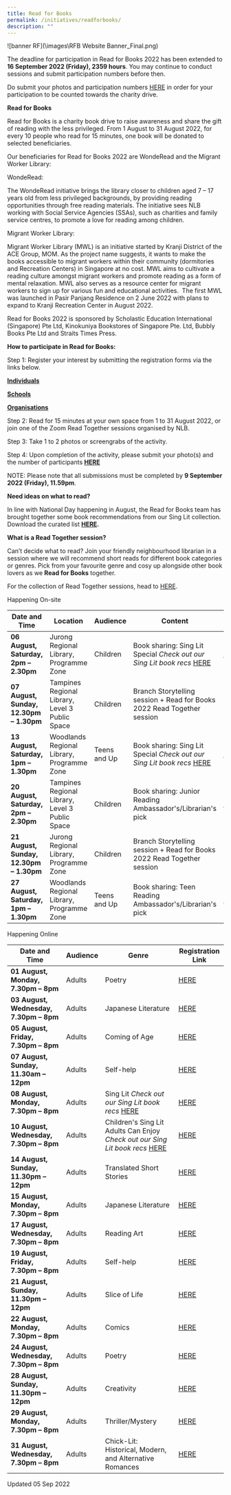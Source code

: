 ```yaml
---
title: Read for Books
permalink: /initiatives/readforbooks/
description: ""
---
```

![banner RF](\images\RFB Website Banner_Final.png)

The deadline for participation in Read for Books 2022 has been extended to **16 September 2022 (Friday), 2359 hours**. You may continue to conduct sessions and submit participation numbers before then.

Do submit your photos and participation numbers [HERE](https://go.gov.sg/rfb2022-submit) in order for your participation to be counted towards the charity drive.

**Read for Books**

Read for Books is a charity book drive to raise awareness and share the gift of reading with the less privileged. From 1 August to 31 August 2022, for every 10 people who read for 15 minutes, one book will be donated to selected beneficiaries.

Our beneficiaries for Read for Books 2022 are WondeRead and the Migrant Worker Library: 

WondeRead:

The WondeRead initiative brings the library closer to children aged 7 – 17 years old from less privileged backgrounds, by providing reading opportunities through free reading materials. The initiative sees NLB working with Social Service Agencies (SSAs), such as charities and family service centres, to promote a love for reading among children. 

Migrant Worker Library: 

Migrant Worker Library (MWL) is an initiative started by Kranji District of the ACE Group, MOM. As the project name suggests, it wants to make the books accessible to migrant workers within their community (dormitories and Recreation Centers) in Singapore at no cost. MWL aims to cultivate a reading culture amongst migrant workers and promote reading as a form of mental relaxation. MWL also serves as a resource center for migrant workers to sign up for various fun and educational activities.  The first MWL was launched in Pasir Panjang Residence on 2 June 2022 with plans to expand to Kranji Recreation Center in August 2022.

Read for Books 2022 is sponsored by Scholastic Education International (Singapore) Pte Ltd, Kinokuniya Bookstores of Singapore Pte. Ltd, Bubbly Books Pte Ltd and Straits Times Press.


**How to participate in Read for Books:**

Step 1: Register your interest by submitting the registration forms via the links below.

**[Individuals](https://go.gov.sg/rfb2022-individuals)**  

**[Schools](https://go.gov.sg/rfb2022-schools)**  

**[Organisations](https://go.gov.sg/rfb2022-organisations)**  

Step 2: Read for 15 minutes at your own space from 1 to 31 August 2022, or join one of the Zoom Read Together sessions organised by NLB. 

Step 3: Take 1 to 2 photos or screengrabs of the activity.

Step 4: Upon completion of the activity, please submit your photo(s) and the number of participants **[HERE](https://go.gov.sg/rfb2022-submit)**  

NOTE: Please note that all submissions must be completed by **9 September 2022 (Friday), 11.59pm**.


**Need ideas on what to read?**

In line with National Day happening in August, the Read for Books team has brought together some book recommendations from our Sing Lit collection. Download the curated list [**HERE**](https://go.gov.sg/rfb2022-singlitrecs)**.**

**What is a Read Together session?**

Can’t decide what to read? Join your friendly neighbourhood librarian in a session where we will recommend short reads for different book categories or genres. Pick from your favourite genre and cosy up alongside other book lovers as we **Read for Books** together.

For the collection of Read Together sessions, head to [HERE](https://go.gov.sg/readtogether22).

Happening On-site



| Date and Time | Location | Audience | Content | Registration Link
| -------- | -------- | -------- | -------- | -------- |
| **06 August, Saturday, 2pm – 2.30pm**    | Jurong Regional Library, Programme Zone    | Children    | Book sharing: Sing Lit Special *Check out our Sing Lit book recs* [HERE](https://go.gov.sg/rfb2022-singlitrecs)    | [HERE](https://www.eventbrite.sg/e/on-site-read-together-session-for-children-read-for-books-2022-tickets-388568377477?aff=odcleoeventsincollection)     |
| **07 August, Sunday, 12.30pm – 1.30pm** | Tampines Regional Library, Level 3 Public Space | Children | Branch Storytelling session + Read for Books 2022 Read Together session | |
**13 August, Saturday, 1pm – 1.30pm** | Woodlands Regional Library, Programme Zone | Teens and Up | Book sharing: Sing Lit Special *Check out our Sing Lit book recs* [HERE](https://go.gov.sg/rfb2022-singlitrecs) | [HERE](https://www.eventbrite.sg/e/on-site-read-together-session-for-teens-read-for-books-2022-tickets-388573402507?aff=odcleoeventsincollection)|
**20 August, Saturday, 2pm – 2.30pm** | Tampines Regional Library, Level 3 Public Space | Children | Book sharing: Junior Reading Ambassador's/Librarian's pick | [HERE](https://www.eventbrite.sg/e/on-site-read-together-session-for-children-read-for-books-2022-tickets-388571567017?aff=odcleoeventsincollection) |
**21 August, Sunday, 12.30pm – 1.30pm** | Jurong Regional Library, Programme Zone | Children | Branch Storytelling session + Read for Books 2022 Read Together session | |
**27 August, Saturday, 1pm – 1.30pm** | Woodlands Regional Library, Programme Zone | Teens and Up | Book sharing: Teen Reading Ambassador's/Librarian's pick | [HERE](https://www.eventbrite.sg/e/on-site-read-together-session-for-teens-read-for-books-2022-tickets-388574535897?aff=odcleoeventsincollection)|

Happening Online



| Date and Time | Audience | Genre | Registration Link |
| -------- | -------- | -------- | -------- |
| **01 August, Monday, 7.30pm – 8pm**  | Adults     | Poetry     | [HERE](https://www.eventbrite.sg/e/read-together-session-read-for-books-2022-poetry-tickets-387378739237?aff=odcleoeventsincollection)     |
**03 August, Wednesday, 7.30pm – 8pm** | Adults | Japanese Literature | [HERE](https://www.eventbrite.sg/e/read-together-session-read-for-books-2022-japanese-literature-tickets-387379110347?aff=odcleoeventsincollection) | 
**05 August, Friday, 7.30pm – 8pm** | Adults | Coming of Age | [HERE](https://www.eventbrite.sg/e/read-together-session-read-for-books-2022-coming-of-age-tickets-387379451367?aff=odcleoeventsincollection) |
**07 August, Sunday, 11.30am – 12pm** | Adults | Self-help | [HERE](https://www.eventbrite.sg/e/read-together-session-read-for-books-2022-self-help-tickets-387380113347?aff=odcleoeventsincollection) |
**08 August, Monday, 7.30pm – 8pm** | Adults | Sing Lit *Check out our Sing Lit book recs* [HERE](https://go.gov.sg/rfb2022-singlitrecs) | [HERE](https://www.eventbrite.sg/e/read-together-session-read-for-books-2022-singlit-tickets-387381667997?aff=odcleoeventsincollection) | 
**10 August, Wednesday, 7.30pm – 8pm** | Adults | Children's Sing Lit Adults Can Enjoy *Check out our Sing Lit book recs* [HERE](https://go.gov.sg/rfb2022-singlitrecs) | [HERE](https://www.eventbrite.sg/e/read-together-session-read-for-books-2022-singlit-tickets-387382239707?aff=odcleoeventsincollection) | 
**14 August, Sunday, 11.30pm – 12pm** | Adults | Translated Short Stories | [HERE](https://www.eventbrite.sg/e/read-together-session-read-for-books-2022-translated-short-stories-tickets-387384215617?aff=odcleoeventsincollection) |
**15 August, Monday, 7.30pm – 8pm** | Adults | Japanese Literature | [HERE](https://www.eventbrite.sg/e/read-together-session-read-for-books-2022-japanese-literature-tickets-387384376097?aff=odcleoeventsincollection) |
**17 August, Wednesday, 7.30pm – 8pm** | Adults | Reading Art | [HERE](https://www.eventbrite.sg/e/read-together-session-read-for-books-2022-reading-art-tickets-387390765207) |
**19 August, Friday, 7.30pm – 8pm** | Adults | Self-help | [HERE](https://www.eventbrite.sg/e/read-together-session-read-for-books-2022-self-help-tickets-387393403097?aff=odcleoeventsincollection) |
**21 August, Sunday, 11.30pm – 12pm** | Adults | Slice of Life | [HERE](https://www.eventbrite.sg/e/read-together-session-read-for-books-2022-slice-of-life-tickets-387400253587?aff=odcleoeventsincollection) |
**22 August, Monday, 7.30pm – 8pm** | Adults | Comics | [HERE](https://www.eventbrite.sg/e/read-together-session-read-for-books-2022-comics-tickets-387402450157?aff=odcleoeventsincollection) |
**24 August, Wednesday, 7.30pm – 8pm** | Adults | Poetry | [HERE](https://www.eventbrite.sg/e/read-together-session-read-for-books-2022-poetry-tickets-387404827267?aff=odcleoeventsincollection) |
**28 August, Sunday, 11.30pm – 12pm** | Adults | Creativity | [HERE](https://www.eventbrite.sg/e/read-together-session-read-for-books-2022-creativity-tickets-387407114107?aff=odcleoeventsincollection) |
**29 August, Monday, 7.30pm – 8pm** | Adults | Thriller/Mystery | [HERE](https://www.eventbrite.sg/e/read-together-session-read-for-books-2022-thrillermystery-tickets-387411166227?aff=odcleoeventsincollection) |
**31 August, Wednesday, 7.30pm – 8pm** | Adults | Chick-Lit: Historical, Modern, and Alternative Romances | [HERE](https://www.eventbrite.sg/e/read-together-session-read-for-books-2022-chick-lit-tickets-387411416977?aff=odcleoeventsincollection) |

Updated 05 Sep 2022